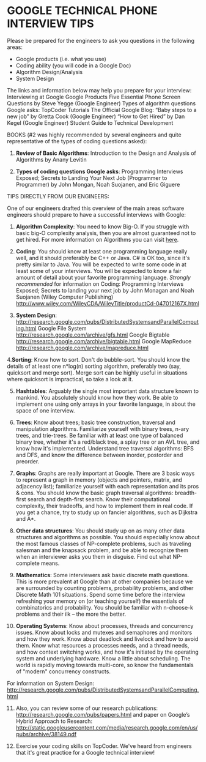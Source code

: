 # GOOGLE TECHNICAL PHONE INTERVIEW TIPS #
 
Please be prepared for the engineers to ask you questions in the following areas:
- Google products (i.e. what you use)
- Coding ability (you will code in a Google Doc)
- Algorithm Design/Analysis
- System Design

The links and information below may help you prepare for your interview:       
Interviewing at Google
Google Products
Five Essential Phone Screen Questions by Steve Yegge (Google Engineer)
Types of algorithm questions Google asks: TopCoder Tutorials
The Official Google Blog: “Baby steps to a new job” by Gretta Cook (Google Engineer)
“How to Get Hired” by Dan Kegel (Google Engineer)
Student Guide to Technical Development

BOOKS (#2 was highly recommended by several engineers and quite representative
of the types of coding questions asked):

1. **Review of Basic Algorithms**: Introduction to the Design and Analysis of
Algorithms by Anany Levitin

2. **Types of coding questions Google asks**: Programming Interviews Exposed;
Secrets to Landing Your Next Job (Programmer to Programmer) by John Mongan, Noah
Suojanen, and Eric Giguere

TIPS DIRECTLY FROM OUR ENGINEERS:

One of our engineers drafted this overview of the main areas software engineers
should prepare to have a successful interviews with Google:

1. **Algorithm Complexity**: You need to know Big-O. If you struggle with basic
big-O complexity analysis, then you are almost guaranteed not to get hired. For
more information on Algorithms you can visit
[here](http://www.topcoder.com/tc?module=Static&d1=tutorials&d2=alg_index).


2. **Coding**: You should know at least one programming language really well, and
it should preferably be C++ or Java. C# is OK too, since it's pretty similar to
Java. You will be expected to write some code in at least some of your
interviews. You will be expected to know a fair amount of detail about your
favorite programming language.  *Strongly recommended* for information on
Coding: Programming Interviews Exposed; Secrets to landing your next job by John
Monagan and Noah Suojanen (Wiley Computer Publishing)
http://www.wiley.com/WileyCDA/WileyTitle/productCd-047012167X.html

3. **System Design**:
http://research.google.com/pubs/DistributedSystemsandParallelComputing.html
Google File System http://research.google.com/archive/gfs.html Google Bigtable
http://research.google.com/archive/bigtable.html Google MapReduce
http://research.google.com/archive/mapreduce.html

4.**Sorting**: Know how to sort. Don't do bubble-sort. You should know the details
of at least one n*log(n) sorting algorithm, preferably two (say, quicksort and
merge sort). Merge sort can be highly useful in situations where quicksort is
impractical, so take a look at it.

5. **Hashtables**: Arguably the single most important data structure known to
mankind. You absolutely should know how they work. Be able to implement one
using only arrays in your favorite language, in about the space of one
interview.

6. **Trees**: Know about trees; basic tree construction, traversal and manipulation
algorithms. Familiarize yourself with binary trees, n-ary trees, and
trie-trees. Be familiar with at least one type of balanced binary tree, whether
it's a red/black tree, a splay tree or an AVL tree, and know how it's
implemented. Understand tree traversal algorithms: BFS and DFS, and know the
difference between inorder, postorder and preorder.

7. **Graphs**: Graphs are really important at Google. There are 3 basic ways to
represent a graph in memory (objects and pointers, matrix, and adjacency list);
familiarize yourself with each representation and its pros & cons. You should
know the basic graph traversal algorithms: breadth-first search and depth-first
search. Know their computational complexity, their tradeoffs, and how to
implement them in real code. If you get a chance, try to study up on fancier
algorithms, such as Dijkstra and A*.

8. **Other data structures**: You should study up on as many other data structures
and algorithms as possible. You should especially know about the most famous
classes of NP-complete problems, such as traveling salesman and the knapsack
problem, and be able to recognize them when an interviewer asks you them in
disguise. Find out what NP-complete means.

9. **Mathematics**: Some interviewers ask basic discrete math questions. This is
more prevalent at Google than at other companies because we are surrounded by
counting problems, probability problems, and other Discrete Math 101
situations. Spend some time before the interview refreshing your memory on (or
teaching yourself) the essentials of combinatorics and probability. You should
be familiar with n-choose-k problems and their ilk – the more the better.

10. **Operating Systems**: Know about processes, threads and concurrency
issues. Know about locks and mutexes and semaphores and monitors and how they
work. Know about deadlock and livelock and how to avoid them. Know what
resources a processes needs, and a thread needs, and how context switching
works, and how it's initiated by the operating system and underlying
hardware. Know a little about scheduling. The world is rapidly moving towards
multi-core, so know the fundamentals of "modern" concurrency constructs.

For information on System Design:
http://research.google.com/pubs/DistributedSystemsandParallelComputing.html

11. Also, you can review some of our research publications:
http://research.google.com/pubs/papers.html and paper on Google’s Hybrid
Approach to Research:
http://static.googleusercontent.com/media/research.google.com/en/us/pubs/archive/38149.pdf

12. Exercise your coding skills on TopCoder. We've heard from engineers that
it's great practice for a Google technical interview!
